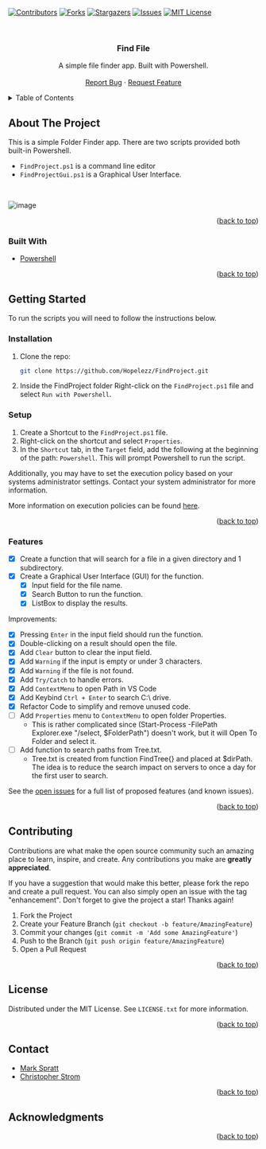 <div id="top"></div>

<!-- PROJECT SHIELDS -->
[![Contributors][contributors-shield]][contributors-url]
[![Forks][forks-shield]][forks-url]
[![Stargazers][stars-shield]][stars-url]
[![Issues][issues-shield]][issues-url]
[![MIT License][license-shield]][license-url]

<!-- PROJECT LOGO -->
<br />
<div align="center">

<h3 align="center">Find File</h3>

  <p align="center">
    A simple file finder app. Built with Powershell.
    <br />
    <br />
<!--     <a href="https://github.com/Hopelezz/FindProject">View Demo</a> 
    ·-->
    <a href="https://github.com/Hopelezz/FindProject/issues">Report Bug</a>
    ·
    <a href="https://github.com/Hopelezz/FindProject/issues">Request Feature</a>
  </p>
</div>

<!-- TABLE OF CONTENTS -->
<details>
  <summary>Table of Contents</summary>
  <ol>
    <li>
      <a href="#about-the-project">About The Project</a>
      <ul>
        <li><a href="#built-with">Built With</a></li>
      </ul>
    </li>
    <li>
      <a href="#getting-started">Getting Started</a>
      <ul>
        <li><a href="#installation">Installation</a></li>
        <li><a href="#setup">Setup</a></li>
      </ul>
    </li>
    <li><a href="#features">Features</a></li>
    <li><a href="#contributing">Contributing</a></li>
    <li><a href="#license">License</a></li>
    <li><a href="#contact">Contact</a></li>
    <li><a href="#acknowledgments">Acknowledgments</a></li>
  </ol>
</details>

<!-- ABOUT THE PROJECT -->
## About The Project

This is a simple Folder Finder app. There are two scripts provided both built-in Powershell. 
- `FindProject.ps1` is a command line editor
- `FindProjectGui.ps1` is a Graphical User Interface.
<br />

![image](https://user-images.githubusercontent.com/72772558/193422677-754c72cc-d0aa-4630-a42d-b701f081669a.png)

<p align="right">(<a href="#top">back to top</a>)</p>

### Built With

* [Powershell](https://learn.microsoft.com/en-us/powershell/scripting/overview?view=powershell-7.2)

<p align="right">(<a href="#top">back to top</a>)</p>

<!-- GETTING STARTED -->
## Getting Started

To run the scripts you will need to follow the instructions below.

### Installation

1. Clone the repo:
   ```sh
   git clone https://github.com/Hopelezz/FindProject.git
   ```
2. Inside the FindProject folder Right-click on the `FindProject.ps1` file and select `Run with Powershell`.

### Setup

1. Create a Shortcut to the `FindProject.ps1` file.
2. Right-click on the shortcut and select `Properties`.
3. In the `Shortcut` tab, in the `Target` field, add the following at the beginning of the path: `Powershell`. This will prompt Powershell to run the script.


Additionally, you may have to set the execution policy based on your systems administrator settings. Contact your system administrator for more information.

More information on execution policies can be found [here](https://docs.microsoft.com/en-us/powershell/module/microsoft.powershell.security/set-executionpolicy?view=powershell-7.2).

<p align="right">(<a href="#top">back to top</a>)</p>

### Features

- [x] Create a function that will search for a file in a given directory and 1 subdirectory.
- [x] Create a Graphical User Interface (GUI) for the function.
  - [x] Input field for the file name.
  - [x] Search Button to run the function.
  - [x] ListBox to display the results.

Improvements:
- [x] Pressing `Enter` in the input field should run the function.
- [x] Double-clicking on a result should open the file.
- [x] Add `Clear` button to clear the input field.
- [x] Add `Warning` if the input is empty or under 3 characters.
- [x] Add `Warning` if the file is not found.
- [x] Add `Try/Catch` to handle errors.
- [x] Add `ContextMenu` to open Path in VS Code
- [x] Add Keybind `Ctrl + Enter` to search C:\ drive.
- [x] Refactor Code to simplify and remove unused code. 
- [ ] Add `Properties` menu to `ContextMenu` to open folder Properties.
  - This is rather complicated since (Start-Process -FilePath Explorer.exe "/select, $FolderPath") doesn't work, but it will Open To Folder and select it.
- [ ] Add function to search paths from Tree.txt.
  - Tree.txt is created from function FindTree{} and placed at $dirPath. The idea is to reduce the search impact on servers to once a day for the first user to search.

See the [open issues](https://github.com/Hopelezz/FindProject/issues) for a full list of proposed features (and known issues).

<p align="right">(<a href="#top">back to top</a>)</p>

<!-- CONTRIBUTING -->
## Contributing

Contributions are what make the open source community such an amazing place to learn, inspire, and create. Any contributions you make are **greatly appreciated**.

If you have a suggestion that would make this better, please fork the repo and create a pull request. You can also simply open an issue with the tag "enhancement".
Don't forget to give the project a star! Thanks again!

1. Fork the Project
2. Create your Feature Branch (`git checkout -b feature/AmazingFeature`)
3. Commit your changes (`git commit -m 'Add some AmazingFeature'`)
4. Push to the Branch (`git push origin feature/AmazingFeature`)
5. Open a Pull Request

<p align="right">(<a href="#top">back to top</a>)</p>

<!-- LICENSE -->
## License

Distributed under the MIT License. See `LICENSE.txt` for more information.

<p align="right">(<a href="#top">back to top</a>)</p>

<!-- CONTACT -->
## Contact

- [Mark Spratt](https://github.com/Hopelezz)
- [Christopher Strom](https://github.com/ChristopherStrom)

<p align="right">(<a href="#top">back to top</a>)</p>

<!-- ACKNOWLEDGMENTS -->
## Acknowledgments

<p align="right">(<a href="#top">back to top</a>)</p>

<!-- MARKDOWN LINKS & IMAGES -->
[contributors-shield]: https://img.shields.io/github/contributors/Hopelezz/FindProject.svg?style=for-the-badge
[contributors-url]: https://github.com/Hopelezz/FindProject/graphs/contributors
[forks-shield]: https://img.shields.io/github/forks/Hopelezz/FindProject.svg?style=for-the-badge
[forks-url]: https://github.com/Hopelezz/FindProject/network/members
[stars-shield]: https://img.shields.io/github/stars/Hopelezz/FindProject.svg?style=for-the-badge
[stars-url]: https://github.com/Hopelezz/FindProject/stargazers
[issues-shield]: https://img.shields.io/github/issues/Hopelezz/FindProject.svg?style=for-the-badge
[issues-url]: https://github.com/Hopelezz/FindProject/issues
[license-shield]: https://img.shields.io/github/license/Hopelezz/FindProject.svg?style=for-the-badge
[license-url]: https://github.com/Hopelezz/FindProject/blob/master/LICENSE.txt
